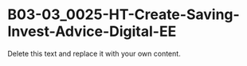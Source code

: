 

# B03-03_0025-HT-Create-Saving-Invest-Advice-Digital-EE

Delete this text and replace it with your own content.
